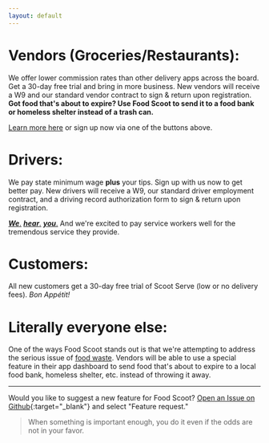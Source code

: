 ```yaml
---
layout: default
---
```

# Vendors (Groceries/Restaurants):

We offer lower commission rates than other delivery apps across the board. Get a 30-day free trial and bring in more business. New vendors will receive a W9 and our standard vendor contract to sign & return upon registration. **Got food that's about to expire? Use Food Scoot to send it to a food bank or homeless shelter instead of a trash can.**

[Learn more here](./vendors) or sign up now via one of the buttons above.

# Drivers:

We pay state minimum wage **plus** your tips. Sign up with us now to get better pay. New drivers will receive a W9, our standard driver employment contract, and a driving record authorization form to sign & return upon registration. 

[_**We**_.](https://www.wsmv.com/2024/08/30/nashville-rideshare-drivers-go-strike-start-holiday-weekend-demand-better-pay/) [_**hear**_.](https://www.businessinsider.com/uber-lyft-drivers-ask-riders-cancel-trips-pay-them-directly-2024-11) [_**you**_.](https://www.hrdive.com/news/uber-lyft-doordash-drivers-strike-valentines-day/707569/) And we're excited to pay service workers well for the tremendous service they provide. 

# Customers:

All new customers get a 30-day free trial of Scoot Serve (low or no delivery fees). _Bon Appétit!_

# Literally everyone else:

One of the ways Food Scoot stands out is that we're attempting to address the serious issue of [food waste](https://www.fda.gov/food/consumers/food-loss-and-waste). Vendors will be able to use a special feature in their app dashboard to send food that's about to expire to a local food bank, homeless shelter, etc. instead of throwing it away. 

* * *

Would you like to suggest a new feature for Food Scoot? [Open an Issue on Github](https://github.com/butlergroup/Food-Scoot/issues){:target="_blank"} and select "Feature request."

> When something is important enough, you do it even if the odds are not in your favor.